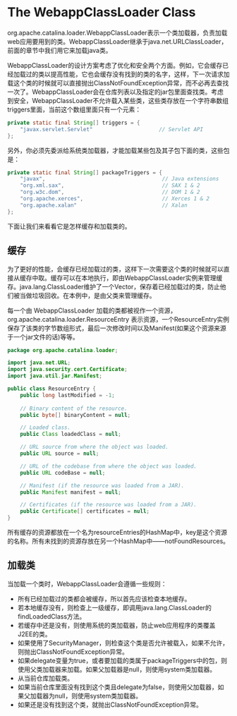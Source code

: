# The WebappClassLoader Class

org.apache.catalina.loader.WebappClassLoader表示一个类加载器，负责加载web应用要用到的类。WebappClassLoader继承于java.net.URLClassLoader，前面的章节中我们用它来加载java类。

WebappClassLoader的设计方案考虑了优化和安全两个方面。例如，它会缓存已经加载过的类以提高性能，它也会缓存没有找到的类的名字，这样，下一次请求加载这个类的时候就可以直接抛出ClassNotFoundException异常，而不必再去查找一次了。WebappClassLoader会在仓库列表以及指定的jar包里面查找类。考虑到安全，WebappClassLoader不允许载入某些类，这些类存放在一个字符串数组triggers里面，当前这个数组里面只有一个元素：

```java
private static final String[] triggers = {
    "javax.servlet.Servlet"                     // Servlet API
};
```

另外，你必须先委派给系统类加载器，才能加载某些包及其子包下面的类，这些包是：

```java
private static final String[] packageTriggers = {
    "javax",                                     // Java extensions
    "org.xml.sax",                               // SAX 1 & 2
    "org.w3c.dom",                               // DOM 1 & 2
    "org.apache.xerces",                         // Xerces 1 & 2
    "org.apache.xalan"                           // Xalan
};
```

下面让我们来看看它是怎样缓存和加载类的。

## 缓存

为了更好的性能，会缓存已经加载过的类，这样下一次需要这个类的时候就可以直接从缓存中取。缓存可以在本地执行，即由WebappClassLoader实例来管理缓存。java.lang.ClassLoader维护了一个Vector，保存着已经加载过的类，防止他们被当做垃圾回收。在本例中，是由父类来管理缓存。

每一个由 WebappClassLoader 加载的类都被视作一个资源，org.apache.catalina.loader.ResourceEntry 表示资源，一个ResourceEntry实例保存了该类的字节数组形式，最后一次修改时间以及Manifest(如果这个资源来源于一个jar文件的话)等等。

```java
package org.apache.catalina.loader;

import java.net.URL;
import java.security.cert.Certificate;
import java.util.jar.Manifest;

public class ResourceEntry {
    public long lastModified = -1;
    
    // Binary content of the resource.
    public byte[] binaryContent = null;

    // Loaded class.
    public Class loadedClass = null;

    // URL source from where the object was loaded.
    public URL source = null;

    // URL of the codebase from where the object was loaded.
    public URL codeBase = null;

    // Manifest (if the resource was loaded from a JAR).
    public Manifest manifest = null;

    // Certificates (if the resource was loaded from a JAR).
    public Certificate[] certificates = null;
}
```

所有缓存的资源都放在一个名为resourceEntries的HashMap中，key是这个资源的名称。所有未找到的资源存放在另一个HashMap中——notFoundResources。

## 加载类

当加载一个类时，WebappClassLoader会遵循一些规则：

- 所有已经加载过的类都会被缓存，所以首先应该检查本地缓存。
- 若本地缓存没有，则检查上一级缓存，即调用java.lang.ClassLoader的findLoadedClass方法。
- 若缓存中还是没有，则使用系统的类加载器，防止web应用程序的类覆盖J2EE的类。
- 如果使用了SecurityManager，则检查这个类是否允许被载入，如果不允许，则抛出ClassNotFoundException异常。
- 如果delegate变量为true，或者要加载的类属于packageTriggers中的包，则使用父类加载器来加载。如果父加载器是null，则使用system类加载器。
- 从当前仓库加载类。
- 如果当前仓库里面没有找到这个类且delegate为false，则使用父加载器，如果父加载器为null，则使用system类加载器。
- 如果还是没有找到这个类，就抛出ClassNotFoundException异常。



